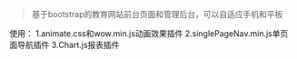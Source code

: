 

> 基于bootstrap的教育网站前台页面和管理后台，可以自适应手机和平板


使用：
1.animate.css和wow.min.js动画效果插件
2.singlePageNav.min.js单页面导航插件
3.Chart.js报表插件

